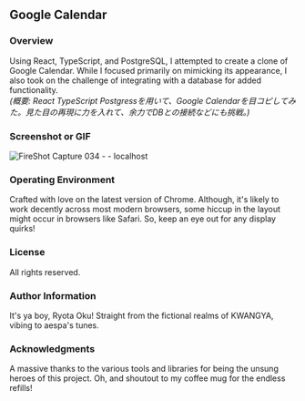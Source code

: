 ## Google Calendar

### Overview
Using React, TypeScript, and PostgreSQL, I attempted to create a clone of Google Calendar. While I focused primarily on mimicking its appearance, I also took on the challenge of integrating with a database for added functionality.  
*(概要: React TypeScript Postgressを用いて、Google Calendarを目コピしてみた。見た目の再現に力を入れて、余力でDBとの接続などにも挑戦。)*

### Screenshot or GIF
![FireShot Capture 034 -  - localhost](https://github.com/RyotaOku/googleCalendar/assets/114388961/2ea802a3-68a7-448c-ace2-2d889a41fab6)


### Operating Environment
Crafted with love on the latest version of Chrome. Although, it's likely to work decently across most modern browsers, some hiccup in the layout might occur in browsers like Safari. So, keep an eye out for any display quirks!

### License
All rights reserved. 

### Author Information
It's ya boy, Ryota Oku! Straight from the fictional realms of KWANGYA, vibing to aespa's tunes.

### Acknowledgments
A massive thanks to the various tools and libraries for being the unsung heroes of this project. Oh, and shoutout to my coffee mug for the endless refills!
